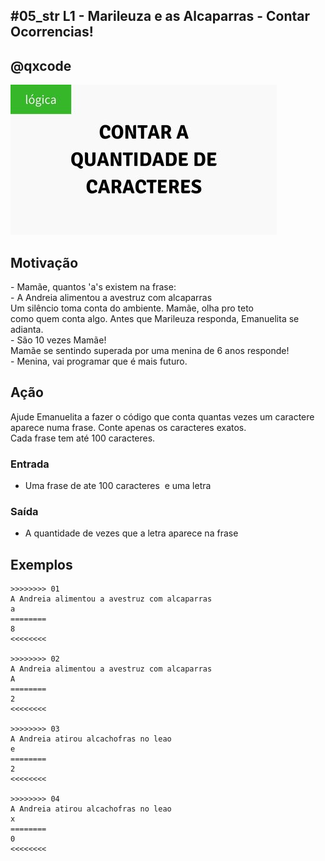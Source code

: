 ## #05_str L1 - Marileuza e as Alcaparras - Contar Ocorrencias!
## @qxcode

![](__capa.jpg)

## Motivação

\- Mamãe, quantos 'a's existem na frase:  
\- A Andreia alimentou a avestruz com alcaparras  
Um silêncio toma conta do ambiente. Mamãe, olha pro teto  
como quem conta algo. Antes que Marileuza responda, Emanuelita se adianta.  
\- São 10 vezes Mamãe!  
Mamãe se sentindo superada por uma menina de 6 anos responde!  
\- Menina, vai programar que é mais futuro.

## Ação

Ajude Emanuelita a fazer o código que conta quantas vezes um caractere aparece numa frase. Conte apenas os caracteres exatos.  
Cada frase tem até 100 caracteres.

### Entrada

* Uma frase de ate 100 caracteres  e uma letra  

### Saída

* A quantidade de vezes que a letra aparece na frase

## Exemplos

```
>>>>>>>> 01
A Andreia alimentou a avestruz com alcaparras
a
========
8
<<<<<<<<

>>>>>>>> 02
A Andreia alimentou a avestruz com alcaparras
A
========
2
<<<<<<<<

>>>>>>>> 03
A Andreia atirou alcachofras no leao
e
========
2
<<<<<<<<

>>>>>>>> 04
A Andreia atirou alcachofras no leao
x
========
0
<<<<<<<<
```

